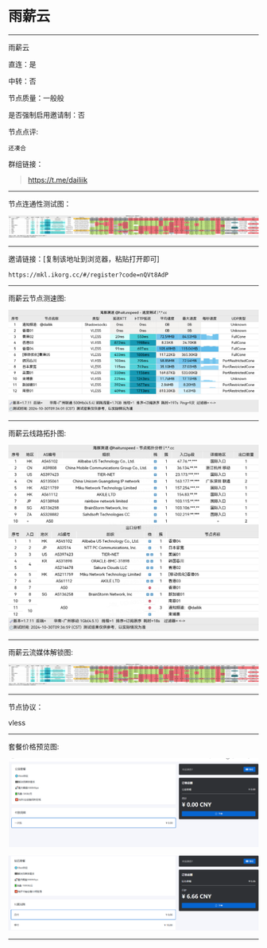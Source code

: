 # 雨薪云

-------------------------

雨薪云

直连：是

中转：否

节点质量：一般般

是否强制启用邀请制：否

节点点评:

    还凑合

群组链接：

> https://t.me/dailiik

-------------------------

节点连通性测试图：

![image](/img/158.png)

-------------------------

邀请链接：[复制该地址到浏览器，粘贴打开即可]

    https://mkl.ikorg.cc/#/register?code=nQVt8AdP

-------------------------

雨薪云节点测速图:

![image](/img/159.png)

-------------------------

雨薪云线路拓扑图:

![image](/img/160.png)

-------------------------

雨薪云流媒体解锁图:

![image](/img/158.png)

-------------------------

节点协议：

vless

-------------------------

套餐价格预览图:

![image](/price/雨薪云/1.png)

![image](/price/雨薪云/2.png)

-------------------------
